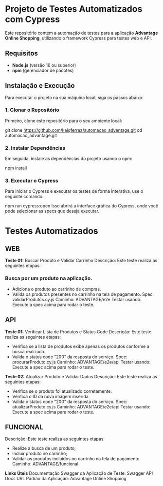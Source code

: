 # Projeto de Testes Automatizados com Cypress

Este repositório contém a automação de testes para a aplicação **Advantage Online Shopping**, utilizando o framework Cypress para testes web e API.

## Requisitos

- **Node.js** (versão 16 ou superior)
- **npm** (gerenciador de pacotes)

## Instalação e Execução

Para executar o projeto na sua máquina local, siga os passos abaixo:

### 1. Clonar o Repositório

Primeiro, clone este repositório para o seu ambiente local:

git clone https://github.com/kaiqferraz/automacao_advantage.git
cd automacao_advantage.git

### 2. Instalar Dependências

Em seguida, instale as dependências do projeto usando o npm:

npm install 

### 3. Executar o Cypress
Para iniciar o Cypress e executar os testes de forma interativa, use o seguinte comando:

npm run cypress:open
Isso abrirá a interface gráfica do Cypress, onde você pode selecionar as specs que deseja executar.

# Testes Automatizados
## WEB
**Teste 01:** Buscar Produto e Validar Carrinho
Descrição: Este teste realiza as seguintes etapas:

### Busca por um produto na aplicação.
- Adiciona o produto ao carrinho de compras.
- Valida os produtos presentes no carrinho na tela de pagamento.
Spec: validarProdutos.cy.js
Caminho: ADVANTAGE/e2e
Testar usando: Execute a spec acima para rodar o teste.

## API
**Teste 01:** Verificar Lista de Produtos e Status Code
Descrição: Este teste realiza as seguintes etapas:

- Verifica se a lista de produtos exibe apenas os produtos conforme a busca realizada.
- Valida o status code "200" da resposta do serviço.
Spec: procurarProduto.cy.js
Caminho: ADVANTAGE/e2e/api
Testar usando: Execute a spec acima para rodar o teste.

**Teste 02:** Atualizar Produto e Validar Dados
Descrição: Este teste realiza as seguintes etapas:

- Verifica se o produto foi atualizado corretamente.
- Verifica o ID da nova imagem inserida.
- Valida o status code "200" da resposta do serviço.
Spec: atualizarProduto.cy.js
Caminho: ADVANTAGE/e2e/api
Testar usando: Execute a spec acima para rodar o teste.

## FUNCIONAL
Descrição: Este teste realiza as seguintes etapas:

- Realize a busca de um produto;
- Incluir produto no carrinho;
- Validar os produtos incluídos no carrinho na tela de pagamento
Caminho: ADVANTAGE/funcional

**Links Úteis**
Documentação Swagger da Aplicação de Teste: Swagger API Docs
URL Padrão da Aplicação: Advantage Online Shopping
